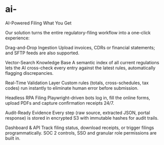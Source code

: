 # ai-

AI-Powered  Filing   What You Get

Our solution turns the entire regulatory-filing workflow into a one-click experience:

Drag-and-Drop Ingestion  Upload invoices, CDRs or financial statements;  and SFTP feeds are also supported.



Vector-Search Knowledge Base  A semantic index of all current regulations lets the AI cross-check every entry against the latest rules, automatically flagging discrepancies.

Real-Time Validation Layer  Custom rules (totals, cross-schedules, tax codes) run instantly to eliminate human error before submission.

Headless RPA Filing  Playwright-driven bots log in, fill the online forms, upload PDFs and capture confirmation receipts 24/7.

Audit-Ready Evidence  Every step (raw source, extracted JSON, portal response) is stored in encrypted S3 with immutable hashes for audit trails.

Dashboard & API  Track filing status, download receipts, or trigger filings programmatically. SOC 2 controls, SSO and granular role permissions are built in.
